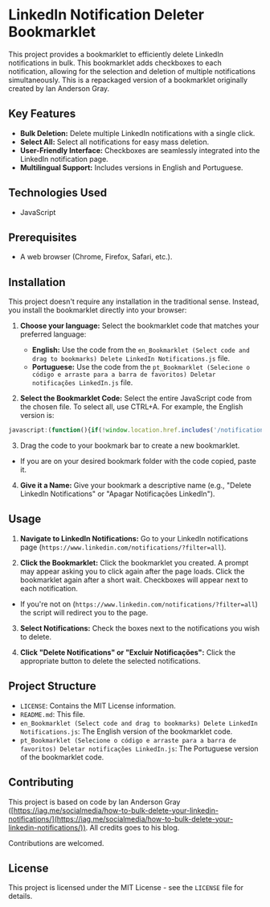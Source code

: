 # LinkedIn Notification Deleter Bookmarklet

This project provides a bookmarklet to efficiently delete LinkedIn notifications in bulk. This bookmarklet adds checkboxes to each notification, allowing for the selection and deletion of multiple notifications simultaneously.  This is a repackaged version of a bookmarklet originally created by Ian Anderson Gray.

## Key Features

* **Bulk Deletion:** Delete multiple LinkedIn notifications with a single click.
* **Select All:** Select all notifications for easy mass deletion.
* **User-Friendly Interface:** Checkboxes are seamlessly integrated into the LinkedIn notification page.
* **Multilingual Support:** Includes versions in English and Portuguese.

## Technologies Used

* JavaScript

## Prerequisites

* A web browser (Chrome, Firefox, Safari, etc.).

## Installation

This project doesn't require any installation in the traditional sense.  Instead, you install the bookmarklet directly into your browser:

1. **Choose your language:** Select the bookmarklet code that matches your preferred language:
    * **English:** Use the code from the `en_Bookmarklet (Select code and drag to bookmarks) Delete LinkedIn Notifications.js` file.
    * **Portuguese:** Use the code from the `pt_Bookmarklet (Selecione o código e arraste para a barra de favoritos) Deletar notificações LinkedIn.js` file.

2. **Select the Bookmarklet Code:** Select the entire JavaScript code from the chosen file. To select all, use CTRL+A. For example, the English version is:

```javascript
javascript:(function(){if(!window.location.href.includes('/notifications/?filter=all%27)){window.location.href=%27https://www.linkedin.com/notifications/?filter=all%27;alert(%27Click the bookmarklet again after the page loads%27);return;}function addCheckboxes(){document.querySelectorAll(".nt-card-list article.nt-card").forEach(e=>{if(e.previousElementSibling&&"INPUT"===e.previousElementSibling.tagName&&"checkbox"===e.previousElementSibling.type)return;e.style.marginLeft="40px";let t=document.createElement("input");t.type="checkbox",t.style.opacity="1",t.style.marginRight="5px",t.style.pointerEvents="auto",t.style.width="20px",t.style.height="20px",t.style.marginLeft="10px",e.parentNode.insertBefore(t,e)})}function addControlButtons(){let e=document.querySelector(".artdeco-card.nt-pill-list.mb3");if(e){if(e.querySelector(%27button[onclick*="toggleSelectCheckboxes"], button[onclick*="deleteSelectedNotifications"]%27))return;let t=document.createElement("button");t.innerText="Select All",t.onclick=toggleSelectCheckboxes,t.className="artdeco-pill artdeco-pill--slate artdeco-pill--3 artdeco-pill--choice nt-pill";let n=document.createElement("button");n.innerText="Delete Notifications",n.onclick=deleteSelectedNotifications,n.className="artdeco-pill artdeco-pill--slate artdeco-pill--3 artdeco-pill--choice nt-pill",e.prepend(n,t)}}function toggleSelectCheckboxes(){let e=document.querySelectorAll(".nt-card-list input[type=%27checkbox%27]"),t=Array.from(e).every(e=>e.checked);e.forEach(e=>e.checked=!t)}function deleteSelectedNotifications(){Array.from(document.querySelectorAll(".nt-card-list article.nt-card")).forEach((e,t)=>{let n=e.previousElementSibling;n&&n.checked&&setTimeout(()=>{let t=e.querySelector(%27a[href="#trash-medium"]');t&&t.parentNode.parentNode.click()},500*t)})}addCheckboxes(),addControlButtons()})();
```

3. Drag the code to your bookmark bar to create a new bookmarklet.
* If you are on your desired bookmark folder with the code copied, paste it. 

4. **Give it a Name:** Give your bookmark a descriptive name (e.g., "Delete LinkedIn Notifications" or "Apagar Notificações LinkedIn").

## Usage

1. **Navigate to LinkedIn Notifications:** Go to your LinkedIn notifications page (`https://www.linkedin.com/notifications/?filter=all`).

2. **Click the Bookmarklet:** Click the bookmarklet you created. A prompt may appear asking you to click again after the page loads. Click the bookmarklet again after a short wait. Checkboxes will appear next to each notification.
* If you're not on (`https://www.linkedin.com/notifications/?filter=all`) the script will redirect you to the page.

3. **Select Notifications:** Check the boxes next to the notifications you wish to delete.

4. **Click "Delete Notifications" or "Excluir Notificações":** Click the appropriate button to delete the selected notifications.


## Project Structure

* `LICENSE`: Contains the MIT License information.
* `README.md`: This file.
* `en_Bookmarklet (Select code and drag to bookmarks) Delete LinkedIn Notifications.js`: The English version of the bookmarklet code.
* `pt_Bookmarklet (Selecione o código e arraste para a barra de favoritos) Deletar notificações LinkedIn.js`: The Portuguese version of the bookmarklet code.


## Contributing

This project is based on code by Ian Anderson Gray ([https://iag.me/socialmedia/how-to-bulk-delete-your-linkedin-notifications/](https://iag.me/socialmedia/how-to-bulk-delete-your-linkedin-notifications/)). All credits goes to his blog.

Contributions are welcomed.


## License

This project is licensed under the MIT License - see the `LICENSE` file for details.
